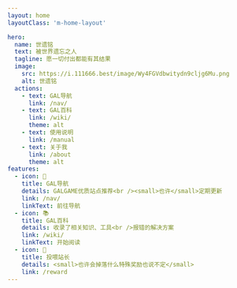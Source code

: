 ```yaml
---
layout: home
layoutClass: 'm-home-layout'

hero:
  name: 世遗铭
  text: 被世界遗忘之人
  tagline: 愿一切付出都能有其结果
  image:
    src: https://i.111666.best/image/Wy4FGVdbwitydn9cljg6Mu.png
    alt: 世遗铭
  actions:
    - text: GAL导航
      link: /nav/
    - text: GAL百科
      link: /wiki/
      theme: alt
    - text: 使用说明
      link: /manual
    - text: 关于我
      link: /about
      theme: alt
features:
  - icon: 🎯
    title: GAL导航
    details: GALGAME优质站点推荐<br /><small>也许</small>定期更新
    link: /nav/
    linkText: 前往导航
  - icon: 📚
    title: GAL百科
    details: 收录了相关知识、工具<br />报错的解决方案
    link: /wiki/
    linkText: 开始阅读
  - icon: 🥰
    title: 投喂站长
    details: <small>也许会掉落什么特殊奖励也说不定</small>
    link: /reward
---
```



<style>
/*爱的魔力转圈圈*/
.m-home-layout .image-src:hover {
  transform: translate(-50%, -50%) rotate(666turn);
  transition: transform 59s 1s cubic-bezier(0.3, 0, 0.8, 1);
}

.m-home-layout .details small {
  opacity: 0.8;
}

.m-home-layout .bottom-small {
  display: block;
  margin-top: 2em;
  text-align: right;
}
</style>
